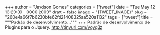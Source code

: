 
+++
author = "Jaydson Gomes"
categories = ["tweet"]
date = "Tue May 12 13:29:39 +0000 2009"
draft = false
image = "{TWEET_IMAGE}"
slug = "260e4a66f7b6230bfe62fd21408325aa520a1182"
tags = ["tweet"]
title = """Padrão de desenvolvimento..."""
+++
Padrão de desenvolvimento de Plugins para o Jquery. http://tinyurl.com/yoyq3z
